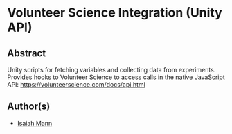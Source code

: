 # Volunteer Science Integration (Unity API)
## Abstract
Unity scripts for fetching variables and collecting data from experiments. Provides hooks to Volunteer Science to access calls in the native JavaScript API: https://volunteerscience.com/docs/api.html

## Author(s)
- [Isaiah Mann](http://isaiahmann.com/)
